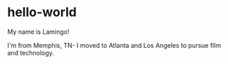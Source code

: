 # hello-world

My name is Lamingo!

I'm from Memphis, TN- I moved to Atlanta and Los Angeles to pursue film and technology.
